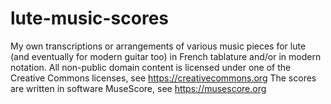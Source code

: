 # lute-music-scores
My own transcriptions or arrangements of various music pieces for lute (and eventually for modern guitar too) in French tablature and/or in modern notation.
All non-public domain content is licensed under one of the Creative Commons licenses, see https://creativecommons.org
The scores are written in software MuseScore, see https://musescore.org